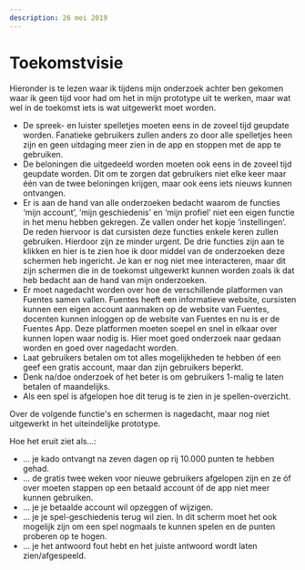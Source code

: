 ```yaml
---
description: 26 mei 2019
---
```


# Toekomstvisie

Hieronder is te lezen waar ik tijdens mijn onderzoek achter ben gekomen waar ik geen tijd voor had om het in mijn prototype uit te werken, maar wat wel in de toekomst iets is wat uitgewerkt moet worden.

* De spreek- en luister spelletjes moeten eens in de zoveel tijd geupdate worden. Fanatieke gebruikers zullen anders zo door alle spelletjes heen zijn en geen uitdaging meer zien in de app en stoppen met de app te gebruiken.
* De beloningen die uitgedeeld worden moeten ook eens in de zoveel tijd geupdate worden. Dit om te zorgen dat gebruikers niet elke keer maar één van de twee beloningen krijgen, maar ook eens iets nieuws kunnen ontvangen.
* Er is aan de hand van alle onderzoeken bedacht waarom de functies ‘mijn account’, ‘mijn geschiedenis’ en ‘mijn profiel’ niet een eigen functie in het menu hebben gekregen. Ze vallen onder het kopje ‘instellingen’. De reden hiervoor is dat cursisten deze functies enkele keren zullen gebruiken. Hierdoor zijn ze minder urgent. De drie functies zijn aan te klikken en hier is te zien hoe ik door middel van de onderzoeken deze schermen heb ingericht. Je kan er nog niet mee interacteren, maar dit zijn schermen die in de toekomst uitgewerkt kunnen worden zoals ik dat heb bedacht aan de hand van mijn onderzoeken.
* Er moet nagedacht worden over hoe de verschillende platformen van Fuentes samen vallen. Fuentes heeft een informatieve website, cursisten kunnen een eigen account aanmaken op de website van Fuentes, docenten kunnen inloggen op de website van Fuentes en nu is er de Fuentes App. Deze platformen moeten soepel en snel in elkaar over kunnen lopen waar nodig is. Hier moet goed onderzoek naar gedaan worden en goed over nagedacht worden.
* Laat gebruikers betalen om tot alles mogelijkheden te hebben óf een geef een gratis account, maar dan zijn gebruikers beperkt.
* Denk na/doe onderzoek of het beter is om gebruikers 1-malig te laten betalen of maandelijks.
* Als een spel is afgelopen hoe dit terug is te zien in je spellen-overzicht.

Over de volgende functie's en schermen is nagedacht, maar nog niet uitgewerkt in het uiteindelijke prototype. 

Hoe het eruit ziet als...:

* ... je kado ontvangt na zeven dagen op rij 10.000 punten te hebben gehad.
* ... de gratis twee weken voor nieuwe gebruikers afgelopen zijn en ze óf over moeten stappen op een betaald account óf de app niet meer kunnen gebruiken.
* ... je je betaalde account wil opzeggen of wijzigen.
* ... je je spel-geschiedenis terug wil zien. In dit scherm moet het ook mogelijk zijn om een spel nogmaals te kunnen spelen en de punten proberen op te hogen. 
* ... je het antwoord fout hebt en het juiste antwoord wordt laten zien/afgespeeld.





